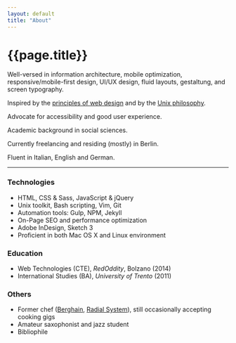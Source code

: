 ```yaml
---
layout: default
title: "About"
---
```


# {{page.title}}

Well-versed in information architecture, mobile optimization, responsive/mobile-first design, UI/UX design, fluid layouts, gestaltung, and screen typography.

Inspired by the [principles of web design]({{site.url}}/principles "Principles of web design") and by the [Unix philosophy]({{site.url}}/unix "The Unix philosophy").

Advocate for accessibility and good user experience.

Academic background in social sciences.

Currently freelancing and residing (mostly) in Berlin.

Fluent in Italian, English and German.

* * * * *

### Technologies

- HTML, CSS & Sass, JavaScript & jQuery
- Unix toolkit, Bash scripting, Vim, Git
- Automation tools: Gulp, NPM, Jekyll
- On-Page SEO and performance optimization
- Adobe InDesign, Sketch 3
- Proficient in both Mac OS X and Linux environment

### Education

- Web Technologies (CTE), *RedOddity*, Bolzano (2014)
- International Studies (BA), *University of Trento* (2011)

### Others

- Former chef ([Berghain](http://www.berghain.de/ "Berghain homepage"), [Radial System](http://www.radialsystem.de "Radial System homepage")), still occasionally accepting cooking gigs
- Amateur saxophonist and jazz student
- Bibliophile
